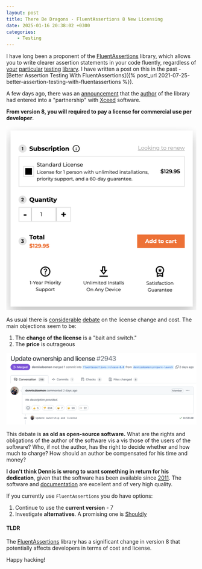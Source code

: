 ```yaml
---
layout: post
title: There Be Dragons - FluentAssertions 8 New Licensing
date: 2025-01-16 20:38:02 +0300
categories:
    - Testing
---
```


I have long been a proponent of the [FluentAssertions](https://www.nuget.org/packages/fluentassertions/) library, which allows you to write clearer assertion statements in your code fluently, regardless of [your](https://github.com/thomhurst/TUnit) [particular](https://xunit.net/) [testing](https://nunit.org/) [library](https://learn.microsoft.com/en-us/dotnet/core/testing/unit-testing-mstest-intro). I have written a post on this in the past - [Better Assertion Testing With FluentAssertions]({% post_url 2021-07-25-better-assertion-testing-with-fluentassertions %}).

A few days ago, there was an [announcement](https://xceed.com/blog/news/xceed-software-partners-with-fluent-assertions-to-elevate-developer-tools-and-community-support/) that the [author](https://x.com/ddoomen/status/1879164019229036908) of the library had entered into a "partnership" with [Xceed](https://xceed.com/) software.

**From version 8, you will required to pay a license for commercial use per developer**.

![XceedPricing](../images/2025/01/XceedPricing.png)

As usual there is [considerable](https://www.youtube.com/watch?v=ZFc6jcaM6Ms) [debate](https://github.com/fluentassertions/fluentassertions/pull/2943) on the license change and cost. The main objections seem to be:

1. The **change of the license** is a "bait and switch."
2. The **price** is outrageous

![FluentUpdate](../images/2025/01/FluentUpdate.png)

This debate is **as old as open-source software.** What are the rights and obligations of the author of the software vis a vis those of the users of the software? Who, if not the author, has the right to decide whether and how much to charge? How should an author be compensated for his time and money?

**I don't think Dennis is wrong to want something in return for his dedication**, given that the software has been available since [2011](https://www.nuget.org/packages/fluentassertions/#versions-body-tab). The software and [documentation](https://fluentassertions.com/introduction) are excellent and of very high quality.

If you currently  use `FluentAssertions` you do have options:

1. Continue to use the **current version** - 7
2. Investigate **alternatives**. A promising one is [Shouldly](https://docs.shouldly.org/)

#### TLDR

The [FluentAssertions](https://fluentassertions.com) library has a significant change in version 8 that potentially affects developers in terms of cost and license.

Happy hacking!
